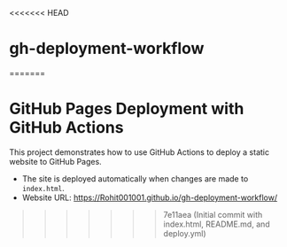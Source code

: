 <<<<<<< HEAD
# gh-deployment-workflow
=======
# GitHub Pages Deployment with GitHub Actions

This project demonstrates how to use GitHub Actions to deploy a static website to GitHub Pages.

- The site is deployed automatically when changes are made to `index.html`.
- Website URL: https://Rohit001001.github.io/gh-deployment-workflow/

>>>>>>> 7e11aea (Initial commit with index.html, README.md, and deploy.yml)
